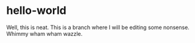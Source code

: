 # hello-world
Well, this is neat.
This is a branch where I will be editing some nonsense. Whimmy wham wham wazzle.
